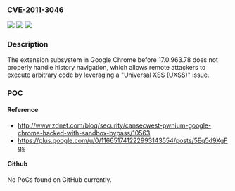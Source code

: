 ### [CVE-2011-3046](https://cve.mitre.org/cgi-bin/cvename.cgi?name=CVE-2011-3046)
![](https://img.shields.io/static/v1?label=Product&message=n%2Fa&color=blue)
![](https://img.shields.io/static/v1?label=Version&message=n%2Fa&color=blue)
![](https://img.shields.io/static/v1?label=Vulnerability&message=n%2Fa&color=brighgreen)

### Description

The extension subsystem in Google Chrome before 17.0.963.78 does not properly handle history navigation, which allows remote attackers to execute arbitrary code by leveraging a "Universal XSS (UXSS)" issue.

### POC

#### Reference
- http://www.zdnet.com/blog/security/cansecwest-pwnium-google-chrome-hacked-with-sandbox-bypass/10563
- https://plus.google.com/u/0/116651741222993143554/posts/5Eq5d9XgFqs

#### Github
No PoCs found on GitHub currently.

